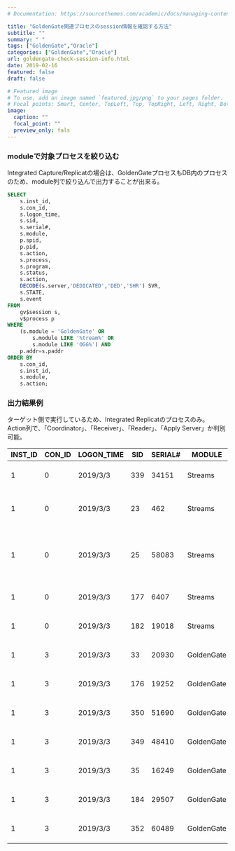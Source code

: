 ```yaml
---
# Documentation: https://sourcethemes.com/academic/docs/managing-content/

title: "GoldenGate関連プロセスのsession情報を確認する方法"
subtitle: ""
summary: " "
tags: ["GoldenGate","Oracle"]
categories: ["GoldenGate","Oracle"]
url: goldengate-check-session-info.html
date: 2019-02-16
featured: false
draft: false

# Featured image
# To use, add an image named `featured.jpg/png` to your pages folder.
# Focal points: Smart, Center, TopLeft, Top, TopRight, Left, Right, BottomLeft, Bottom, BottomRight.
image:
  caption: ""
  focal_point: ""
  preview_only: fals
---
```




### **moduleで対象プロセスを絞り込む**

Integrated Capture/Replicatの場合は、GoldenGateプロセスもDB内のプロセスのため、module列で絞り込んで出力することが出来る。

```sql
SELECT
    s.inst_id,
    s.con_id,
    s.logon_time,
    s.sid,
    s.serial#,
    s.module,
    p.spid,
    p.pid,
    s.action,
    s.process,
    s.program,
    s.status,
    s.action,
    DECODE(s.server,'DEDICATED','DED','SHR') SVR,
    s.STATE,
    s.event
FROM
    gv$session s,
    v$process p
WHERE
    (s.module = 'GoldenGate' OR
        s.module LIKE '%tream%' OR
        s.module LIKE 'OGG%') AND
    p.addr=s.paddr
ORDER BY
    s.con_id,
    s.inst_id,
    s.module,
    s.action;
```

### **出力結果例**

ターゲット側で実行しているため、Integrated Replicatのプロセスのみ。
Action列で、「Coordinator」、「Receiver」、「Reader」、「Apply Server」か判別可能。

| INST_ID | CON_ID | LOGON_TIME | SID  | SERIAL# | MODULE     | SPID  | PID  | ACTION                      | PROCESS | PROGRAM                                      | STATUS   | ACTION                      | SVR  | STATE   | EVENT                                                    |
| ------- | ------ | ---------- | ---- | ------- | ---------- | ----- | ---- | --------------------------- | ------- | -------------------------------------------- | -------- | --------------------------- | ---- | ------- | -------------------------------------------------------- |
| 1       | 0      | 2019/3/3   | 339  | 34151   | Streams    | 28703 | 59   | AQ LB Coordinator           | 28703   | oracle@xxxxxxx1t.jp.oracle.com (QM03)        | ACTIVE   | AQ LB Coordinator           | DED  | WAITING | Streams AQ: load balancer idle                           |
| 1       | 0      | 2019/3/3   | 23   | 462     | Streams    | 27781 | 57   | QMON Coordinator            | 27781   | oracle@xxxxxxx1t.jp.oracle.com (QM02)        | ACTIVE   | QMON Coordinator            | DED  | WAITING | Streams AQ: qmn coordinator idle wait                    |
| 1       | 0      | 2019/3/3   | 25   | 58083   | Streams    | 27787 | 60   | QMON Slave                  | 27787   | oracle@xxxxxxx1t.jp.oracle.com (Q003)        | ACTIVE   | QMON Slave                  | DED  | WAITING | Streams AQ: waiting for time management or cleanup tasks |
| 1       | 0      | 2019/3/3   | 177  | 6407    | Streams    | 27789 | 61   | QMON Slave                  | 27789   | oracle@xxxxxxx1t.jp.oracle.com (Q004)        | ACTIVE   | QMON Slave                  | DED  | WAITING | Streams AQ: qmn slave idle wait                          |
| 1       | 0      | 2019/3/3   | 182  | 19018   | Streams    | 27829 | 67   | QMON Slave                  | 27829   | oracle@xxxxxxx1t.jp.oracle.com (Q006)        | ACTIVE   | QMON Slave                  | DED  | WAITING | Streams AQ: qmn slave idle wait                          |
| 1       | 3      | 2019/3/3   | 33   | 20930   | GoldenGate | 28053 | 75   | OGG$R11 - Apply Coordinator | 28053   | oracle@xxxxxxx1t.jp.oracle.com (AP01)        | ACTIVE   | OGG$R11 - Apply Coordinator | DED  | WAITING | rdbms ipc message                                        |
| 1       | 3      | 2019/3/3   | 176  | 19252   | GoldenGate | 28055 | 76   | OGG$R11 - Apply Reader      | 28055   | oracle@xxxxxxx1t.jp.oracle.com (AS01)        | ACTIVE   | OGG$R11 - Apply Reader      | DED  | WAITING | REPL Capture/Apply: messages                             |
| 1       | 3      | 2019/3/3   | 350  | 51690   | GoldenGate | 28051 | 74   | OGG$R11 - Apply Receiver    | 28047   | replicat@xxxxxxx1t.jp.oracle.com (TNS V1-V3) | INACTIVE | OGG$R11 - Apply Receiver    | DED  | WAITING | SQL*Net message from client                              |
| 1       | 3      | 2019/3/3   | 349  | 48410   | GoldenGate | 28057 | 77   | OGG$R11 - Apply Server      | 28057   | oracle@xxxxxxx1t.jp.oracle.com (AS02)        | ACTIVE   | OGG$R11 - Apply Server      | DED  | WAITING | rdbms ipc message                                        |
| 1       | 3      | 2019/3/3   | 35   | 16249   | GoldenGate | 28059 | 78   | OGG$R11 - Apply Server      | 28059   | oracle@xxxxxxx1t.jp.oracle.com (AS03)        | ACTIVE   | OGG$R11 - Apply Server      | DED  | WAITING | rdbms ipc message                                        |
| 1       | 3      | 2019/3/3   | 184  | 29507   | GoldenGate | 28061 | 79   | OGG$R11 - Apply Server      | 28061   | oracle@xxxxxxx1t.jp.oracle.com (AS04)        | ACTIVE   | OGG$R11 - Apply Server      | DED  | WAITING | rdbms ipc message                                        |
| 1       | 3      | 2019/3/3   | 352  | 60489   | GoldenGate | 28063 | 80   | OGG$R11 - Apply Server      | 28063   | oracle@xxxxxxx1t.jp.oracle.com (AS05)        | ACTIVE   | OGG$R11 - Apply Server      | DED  | WAITING | rdbms ipc message                                        |

```sh

```